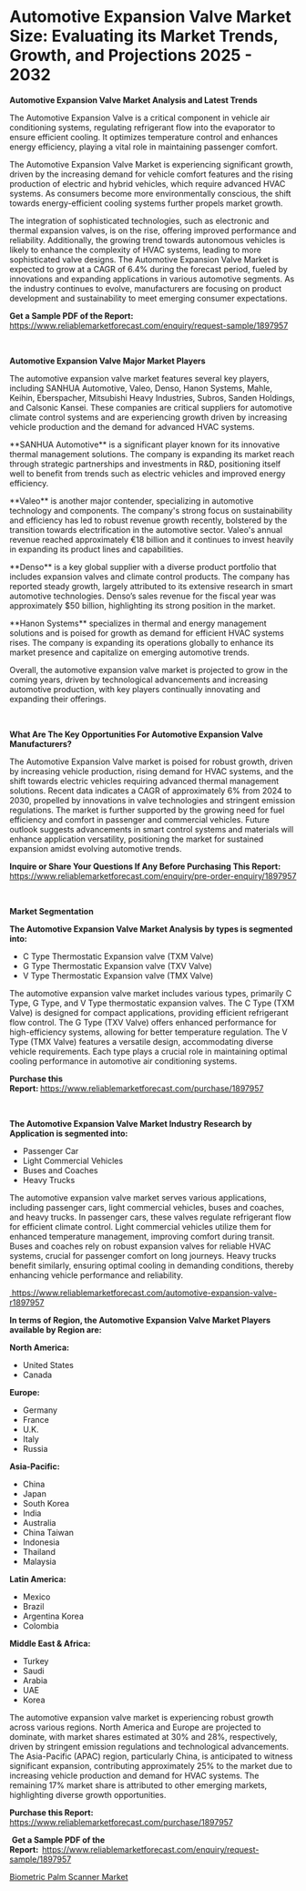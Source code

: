 <p><h1>Automotive Expansion Valve Market Size: Evaluating its Market Trends, Growth, and Projections 2025 - 2032</h1></p><p><strong>Automotive Expansion Valve Market Analysis and Latest Trends</strong></p>
<p><p>The Automotive Expansion Valve is a critical component in vehicle air conditioning systems, regulating refrigerant flow into the evaporator to ensure efficient cooling. It optimizes temperature control and enhances energy efficiency, playing a vital role in maintaining passenger comfort. </p><p>The Automotive Expansion Valve Market is experiencing significant growth, driven by the increasing demand for vehicle comfort features and the rising production of electric and hybrid vehicles, which require advanced HVAC systems. As consumers become more environmentally conscious, the shift towards energy-efficient cooling systems further propels market growth. </p><p>The integration of sophisticated technologies, such as electronic and thermal expansion valves, is on the rise, offering improved performance and reliability. Additionally, the growing trend towards autonomous vehicles is likely to enhance the complexity of HVAC systems, leading to more sophisticated valve designs. The Automotive Expansion Valve Market is expected to grow at a CAGR of 6.4% during the forecast period, fueled by innovations and expanding applications in various automotive segments. As the industry continues to evolve, manufacturers are focusing on product development and sustainability to meet emerging consumer expectations.</p></p>
<p><strong>Get a Sample PDF of the Report:&nbsp;</strong> <a href="https://www.reliablemarketforecast.com/enquiry/request-sample/1897957?utm_campaign=1105&utm_medium=2&utm_source=Github&utm_content=ia&utm_term=16022025&utm_id=automotive-expansion-valve">https://www.reliablemarketforecast.com/enquiry/request-sample/1897957</a></p>
<p>&nbsp;</p>
<p><strong>Automotive Expansion Valve Major Market Players</strong></p>
<p><p>The automotive expansion valve market features several key players, including SANHUA Automotive, Valeo, Denso, Hanon Systems, Mahle, Keihin, Eberspacher, Mitsubishi Heavy Industries, Subros, Sanden Holdings, and Calsonic Kansei. These companies are critical suppliers for automotive climate control systems and are experiencing growth driven by increasing vehicle production and the demand for advanced HVAC systems.</p><p>**SANHUA Automotive** is a significant player known for its innovative thermal management solutions. The company is expanding its market reach through strategic partnerships and investments in R&D, positioning itself well to benefit from trends such as electric vehicles and improved energy efficiency. </p><p>**Valeo** is another major contender, specializing in automotive technology and components. The company's strong focus on sustainability and efficiency has led to robust revenue growth recently, bolstered by the transition towards electrification in the automotive sector. Valeo's annual revenue reached approximately €18 billion and it continues to invest heavily in expanding its product lines and capabilities.</p><p>**Denso** is a key global supplier with a diverse product portfolio that includes expansion valves and climate control products. The company has reported steady growth, largely attributed to its extensive research in smart automotive technologies. Denso’s sales revenue for the fiscal year was approximately $50 billion, highlighting its strong position in the market.</p><p>**Hanon Systems** specializes in thermal and energy management solutions and is poised for growth as demand for efficient HVAC systems rises. The company is expanding its operations globally to enhance its market presence and capitalize on emerging automotive trends.</p><p>Overall, the automotive expansion valve market is projected to grow in the coming years, driven by technological advancements and increasing automotive production, with key players continually innovating and expanding their offerings.</p></p>
<p>&nbsp;</p>
<p><strong>What Are The Key Opportunities For Automotive Expansion Valve Manufacturers?</strong></p>
<p><p>The Automotive Expansion Valve market is poised for robust growth, driven by increasing vehicle production, rising demand for HVAC systems, and the shift towards electric vehicles requiring advanced thermal management solutions. Recent data indicates a CAGR of approximately 6% from 2024 to 2030, propelled by innovations in valve technologies and stringent emission regulations. The market is further supported by the growing need for fuel efficiency and comfort in passenger and commercial vehicles. Future outlook suggests advancements in smart control systems and materials will enhance application versatility, positioning the market for sustained expansion amidst evolving automotive trends.</p></p>
<p><strong>Inquire or Share Your Questions If Any Before Purchasing This Report:</strong> <a href="https://www.reliablemarketforecast.com/enquiry/pre-order-enquiry/1897957?utm_campaign=1105&utm_medium=2&utm_source=Github&utm_content=ia&utm_term=16022025&utm_id=automotive-expansion-valve">https://www.reliablemarketforecast.com/enquiry/pre-order-enquiry/1897957</a></p>
<p>&nbsp;</p>
<p><strong>Market Segmentation</strong></p>
<p><strong>The Automotive Expansion Valve Market Analysis by types is segmented into:</strong></p>
<p><ul><li>C Type Thermostatic Expansion valve (TXM Valve)</li><li>G Type Thermostatic Expansion valve (TXV Valve)</li><li>V Type Thermostatic Expansion valve (TMX Valve)</li></ul></p>
<p><p>The automotive expansion valve market includes various types, primarily C Type, G Type, and V Type thermostatic expansion valves. The C Type (TXM Valve) is designed for compact applications, providing efficient refrigerant flow control. The G Type (TXV Valve) offers enhanced performance for high-efficiency systems, allowing for better temperature regulation. The V Type (TMX Valve) features a versatile design, accommodating diverse vehicle requirements. Each type plays a crucial role in maintaining optimal cooling performance in automotive air conditioning systems.</p></p>
<p><strong>Purchase this Report:&nbsp;</strong><a href="https://www.reliablemarketforecast.com/purchase/1897957?utm_campaign=1105&utm_medium=2&utm_source=Github&utm_content=ia&utm_term=16022025&utm_id=automotive-expansion-valve">https://www.reliablemarketforecast.com/purchase/1897957</a></p>
<p>&nbsp;</p>
<p><strong>The Automotive Expansion Valve Market Industry Research by Application is segmented into:</strong></p>
<p><ul><li>Passenger Car</li><li>Light Commercial Vehicles</li><li>Buses and Coaches</li><li>Heavy Trucks</li></ul></p>
<p><p>The automotive expansion valve market serves various applications, including passenger cars, light commercial vehicles, buses and coaches, and heavy trucks. In passenger cars, these valves regulate refrigerant flow for efficient climate control. Light commercial vehicles utilize them for enhanced temperature management, improving comfort during transit. Buses and coaches rely on robust expansion valves for reliable HVAC systems, crucial for passenger comfort on long journeys. Heavy trucks benefit similarly, ensuring optimal cooling in demanding conditions, thereby enhancing vehicle performance and reliability.</p></p>
<p><a href="https://www.reliablemarketforecast.com/automotive-expansion-valve-r1897957?utm_campaign=1105&utm_medium=2&utm_source=Github&utm_content=ia&utm_term=16022025&utm_id=automotive-expansion-valve">&nbsp;https://www.reliablemarketforecast.com/automotive-expansion-valve-r1897957</a></p>
<p><strong>In terms of Region, the Automotive Expansion Valve Market Players available by Region are:</strong></p>
<p>
    <p> <strong> North America: </strong>
        <ul>
            <li>United States</li>
            <li>Canada</li>
        </ul>
        </p> 
    <p> <strong> Europe: </strong>
        <ul>
            <li>Germany</li>
            <li>France</li>
            <li>U.K.</li>
            <li>Italy</li>
            <li>Russia</li>
        </ul>
        </p> 
    <p> <strong> Asia-Pacific: </strong>
        <ul>
            <li>China</li>
            <li>Japan</li>
            <li>South Korea</li>
            <li>India</li>
            <li>Australia</li>
            <li>China Taiwan</li>
            <li>Indonesia</li>
            <li>Thailand</li>
            <li>Malaysia</li>
        </ul>
        </p> 
    <p> <strong> Latin America: </strong>
        <ul>
            <li>Mexico</li>
            <li>Brazil</li>
            <li>Argentina Korea</li>
            <li>Colombia</li>
        </ul>
        </p> 
    <p> <strong> Middle East & Africa: </strong>
        <ul>
            <li>Turkey</li>
            <li>Saudi</li>
            <li>Arabia</li>
            <li>UAE</li>
            <li>Korea</li>
        </ul>
    </p>
    </p>
<p><p>The automotive expansion valve market is experiencing robust growth across various regions. North America and Europe are projected to dominate, with market shares estimated at 30% and 28%, respectively, driven by stringent emission regulations and technological advancements. The Asia-Pacific (APAC) region, particularly China, is anticipated to witness significant expansion, contributing approximately 25% to the market due to increasing vehicle production and demand for HVAC systems. The remaining 17% market share is attributed to other emerging markets, highlighting diverse growth opportunities.</p></p>
<p><strong>Purchase this Report: </strong><a href="https://www.reliablemarketforecast.com/purchase/1897957?utm_campaign=1105&utm_medium=2&utm_source=Github&utm_content=ia&utm_term=16022025&utm_id=automotive-expansion-valve">https://www.reliablemarketforecast.com/purchase/1897957</a></p>
<p>&nbsp;<strong>Get a Sample PDF of the Report:&nbsp;&nbsp;</strong><a href="https://www.reliablemarketforecast.com/enquiry/request-sample/1897957?utm_campaign=1105&utm_medium=2&utm_source=Github&utm_content=ia&utm_term=16022025&utm_id=automotive-expansion-valve">https://www.reliablemarketforecast.com/enquiry/request-sample/1897957</a></p>
<p><strong></strong></p>
<p><p><a href="https://github.com/prosalinda88/Market-Research-Report-List-7/blob/main/biometric-palm-scanner-market.md?utm_campaign=1105&utm_medium=2&utm_source=Github&utm_content=ia&utm_term=16022025&utm_id=automotive-expansion-valve">Biometric Palm Scanner Market</a></p></p>